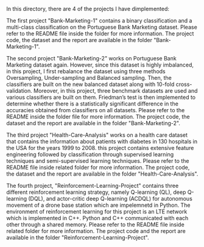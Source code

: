 In this directory, there are 4 of the projects I have dimplemented:

The first project "Bank-Marketing-1" contains a binary classification and a multi-class classification on the Portuguese Bank Marketing dataset. Please refer to the README file inside the folder for more information. The project code, the dataset and the report are available in the folder "Bank-Marketing-1".

The second project "Bank-Marketing-2" works on Portuguese Bank Marketing dataset again. However, since this dataset is highly imbalanced, in this project, I first rebalance the dataset using three methods Oversampling, Under-sampling and Balanced sampling. Then, the classifiers are built on the new balanced dataset along with 10-fold cross-validation. Moreover, in this project, three benchmark datasets are used and various classifiers are built on them. Friedman’s test is then implemented to determine whether there is a statistically significant difference in the accuracies obtained from classifiers on all datasets. Please refer to the README inside the folder file for more information. The project code, the dataset and the report are available in the folder "Bank-Marketing-2".

The third project "Health-Care-Analysis" works on a health care dataset that contains the information about patients with diabetes in 130 hospitals in the USA for the years 1999 to 2008. this project contains extensive feature engineering followed by classification through supervised learning techniques and semi-supervised learning techniques. Please refer to the README file inside related folder for more information. The project code, the dataset and the report are available in the folder "Health-Care-Analysis".

The fourth project, "Reinforcement-Learning-Project" contains three different reinforcement learning strategy, namely Q-learning (QL), deep Q-learning (DQL), and actor-critic deep Q-learning (ACDQL) for autonomous movement of a drone base station which are impelemnetd in Python. The environment of reinforcement learning for this project is an LTE network which is implemented in C++. Python and C++ communicated with each other through a shared memory. Please refer to the README file inside related folder for more information. The project code and the report are available in the folder "Reinforcement-Learning-Project".
